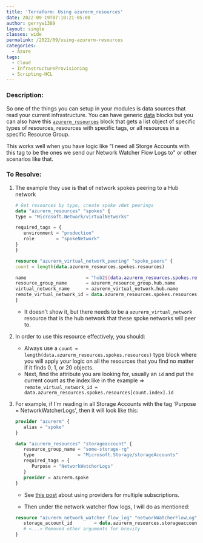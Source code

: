 ```yaml
---
title: 'Terraform: Using azurerm_resources'
date: 2022-09-19T07:10:21-05:00
author: gerryw1389
layout: single
classes: wide
permalink: /2022/09/using-azurerm-resources
categories:
  - Azure
tags:
  - Cloud
  - InfrastructureProvisioning
  - Scripting-HCL
---
```

<!--more-->

### Description:

So one of the things you can setup in your modules is data sources that read your current infrastructure. You can have generic [data](https://www.terraform.io/language/data-sources) blocks but you can also have this [`azurerm_resources`](https://registry.terraform.io/providers/hashicorp/azurerm/3.0.0/docs/data-sources/resources) block that gets a list object of specific types of resources, resources with specific tags, or all resources in a specific Resource Group.

This works well when you have logic like "I need all Storge Accounts with this tag to be the ones we send our Network Watcher Flow Logs to" or other scenarios like that.

### To Resolve:

1. The example they use is that of network spokes peering to a Hub network

   ```terraform
   # Get resources by type, create spoke vNet peerings
   data "azurerm_resources" "spokes" {
   type = "Microsoft.Network/virtualNetworks"

   required_tags = {
      environment = "production"
      role        = "spokeNetwork"
   }
   }

   resource "azurerm_virtual_network_peering" "spoke_peers" {
   count = length(data.azurerm_resources.spokes.resources)

   name                      = "hub2${data.azurerm_resources.spokes.resources[count.index].name}"
   resource_group_name       = azurerm_resource_group.hub.name
   virtual_network_name      = azurerm_virtual_network.hub.name
   remote_virtual_network_id = data.azurerm_resources.spokes.resources[count.index].id
   }
   ```

   - It doesn't show it, but there needs to be a `azurerm_virtual_network` resource that is the hub network that these spoke networks will peer to.

1. In order to use this resource effectively, you should:
   - Always use a `count = length(data.azurerm_resources.spokes.resources)` type block where you will apply your logic on all the resources that you find no matter if it finds 0, 1, or 20 objects.
   - Next, find the attribute you are looking for, usually an `id` and put the current count as the index like in the example => `remote_virtual_network_id = data.azurerm_resources.spokes.resources[count.index].id`

1. For example, if I'm reading in all Storage Accounts with the tag 'Purpose = NetworkWatcherLogs', then it will look like this:

   ```terraform
   provider "azurerm" {
      alias = "spoke"
   }

   data "azurerm_resources" "storageaccount" {
      resource_group_name = "some-storage-rg"
      type                = "Microsoft.Storage/storageAccounts"
      required_tags = {
         Purpose = "NetworkWatcherLogs"
      }
      provider = azurerm.spoke
   }
   ```

   - See [this post](https://automationadmin.com/2022/08/tf-read-multiple-subs) about using providers for multiple subscriptions.


   - Then under the network watcher flow logs, I will do as mentioned:

   ```terraform
   resource "azurerm_network_watcher_flow_log" "networkWatcherFlowLog" {
      storage_account_id        = data.azurerm_resources.storageaccount.resources[count.index].id
      # <...> Removed other arguments for brevity
   }
   ```
